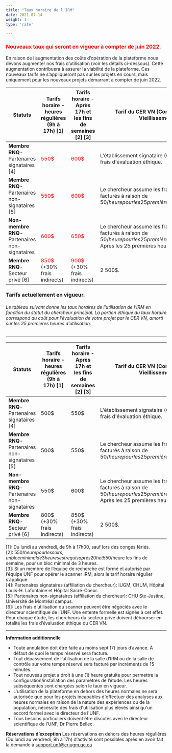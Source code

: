 ```yaml
---
title: "Taux horaire de l'IRM"
date: 2021-07-14
weight: 1
type: 'rate'

---
```

### <span style="color:red"> Nouveaux taux qui seront en vigueur à compter de juin 2022.</span>
En raison de l’augmentation des coûts d’opération de la plateforme nous devons augmenter nos frais d’utilisation (voir les détails ci-dessous). Cette augmentation contribuera à assurer la viabilité de la plateforme.
Ces nouveaux tarifs ne s’appliqueront pas sur les projets en cours, mais uniquement pour les nouveaux projets démarrant à compter de juin 2022.

|Statuts       |Tarifs horaire - heures régulières (9h à 17h) [1]|Tarifs horaire - Après 17h et les fins de semaines [2] [3]|Tarif du CER VN (Comité d'éthique de la recherche-Vieillissement et Neuroimagerie)|
|-------|---------------------------------------------|--------------------------------------------------|----------------------------------------------------------------------------------|
|**Membre RNQ**-Partenaires signataires [4]|<span style="color:red"> 550$| <span style="color:red"> 600$ </span>|L'établissement signataire (CIUSSS-CSMTL-IUGM)assume les frais d'évaluation éthique.|
|**Membre RNQ**-Partenaires non-signataires [5]|<span style="color:red"> 550$| <span style="color:red"> 600$ </span>|Le chercheur assume les frais d’évaluation éthique qui sont facturés à raison de 50$/heure pour les 25 premières heures d’utilisation du scanner (1250$).|
|**Non-membre RNQ**-Partenaires non-signataires|<span style="color:red"> 600$| <span style="color:red"> 650$ </span>|Le chercheur assume les frais d’évaluation éthique qui sont facturés à raison de 50$/heure pour les 25 premières heures d’utilisation du scanner (1250$). Après les 25 premières heures, le tarif régulier s’applique.|
|**Membre RNQ**-Secteur privé [6]|<span style="color:red"> 850$ </span> (+30% frais indirects)| <span style="color:red"> 900$ </span> (+30% frais indirects)|2 500$.|

### Tarifs actuellement en vigueur.
###### Le tableau suivant donne les taux horaires de l’utilisation de l’IRM en fonction du statut du chercheur principal. La portion éthique du taux horaire correspond au coût pour l’évaluation de votre projet par le CER VN, amorti sur les 25 premières heures d’utilisation.
---
|Statuts       |Tarifs horaire - heures régulières (9h à 17h) [1]|Tarifs horaire - Après 17h et les fins de semaines [2] [3]|Tarif du CER VN (Comité d'éthique de la recherche-Vieillissement et Neuroimagerie)|
|-------|---------------------------------------------|--------------------------------------------------|----------------------------------------------------------------------------------|
|**Membre RNQ**-Partenaires signataires [4]|500$| 550$|L'établissement signataire (CIUSSS-CSMTL-IUGM)assume les frais d'évaluation éthique.|
|**Membre RNQ**-Partenaires non-signataires [5]|500$| 550$|Le chercheur assume les frais d’évaluation éthique qui sont facturés à raison de 50$/heure pour les 25 premières heures d’utilisation du scanner (1250$).|
|**Non-membre RNQ**-Partenaires non-signataires|550$| 600$|Le chercheur assume les frais d’évaluation éthique qui sont facturés à raison de 50$/heure pour les 25 premières heures d’utilisation du scanner (1250$). Après les 25 premières heures, le tarif régulier s’applique.|
|**Membre RNQ**-Secteur privé [6]|800$ (+30% frais indirects)| 850$ (+30% frais indirects)|2 500$.|

[1]: Du lundi au vendredi, de 9h à 17h00, sauf lors des congés fériés. <br/> [2]: 550$/heure pour les soirs, un bloc minimal de 3 heures est requis après 20h et 550$/heure les fins de semaine, pour un bloc minimal de 3 heures.<br/> [3]: Si un membre de l’équipe de recherche est formé et autorisé par l’équipe UNF pour opérer le scanner IRM, alors le tarif horaire régulier s’applique.<br/> [4]: Partenaires signataires (affiliation du chercheur): IUGM, CHUM, Hôpital Louis-H. Lafontaine et Hôpital Sacré-Coeur. <br/> [5]: Partenaires non-signataires (affiliation du chercheur): CHU Ste-Justine, Université de Montréal campus. <br/> [6]: Les frais d’utilisation du scanner peuvent être négociés avec le directeur scientifique de l’UNF. Une entente formelle est signée à cet effet. Pour chaque étude, les chercheurs du secteur privé doivent débourser en totalité les frais d’évaluation éthique du CER VN.



---


__Information additionnelle__

- Toute annulation doit être faite au moins sept (7) jours d’avance. À défaut de quoi le temps réservé sera facturé.
- Tout dépassement de l’utilisation de la salle d’IRM ou de la salle de contrôle sur votre temps réservé sera facturé par incréments de 15 minutes.
- Tout nouveau projet a droit à une (1) heure gratuite pour permettre la configuration/installation des paramètres de l’étude. Les heures subséquentes sont chargées selon le taux en vigueur.
- L'utilisation de la plateforme en dehors des heures normales ne sera autorisée que pour les projets incapables d'effectuer des analyses aux heures normales en raison de la nature des expériences ou de la population, nécessite des frais d'utilisation plus élevés ainsi qu'un accord formel avec le directeur de l'UNF.
- Tous besoins particuliers doivent être discutés avec le directeur scientifique de l’UNF, Dr Pierre Bellec.



__Réservations d’exception__
Les réservations en dehors des heures régulières (Du lundi au vendredi, 9h à 17h) d’activité sont possibles après en avoir fait la demande à support.unf@criugm.qc.ca
